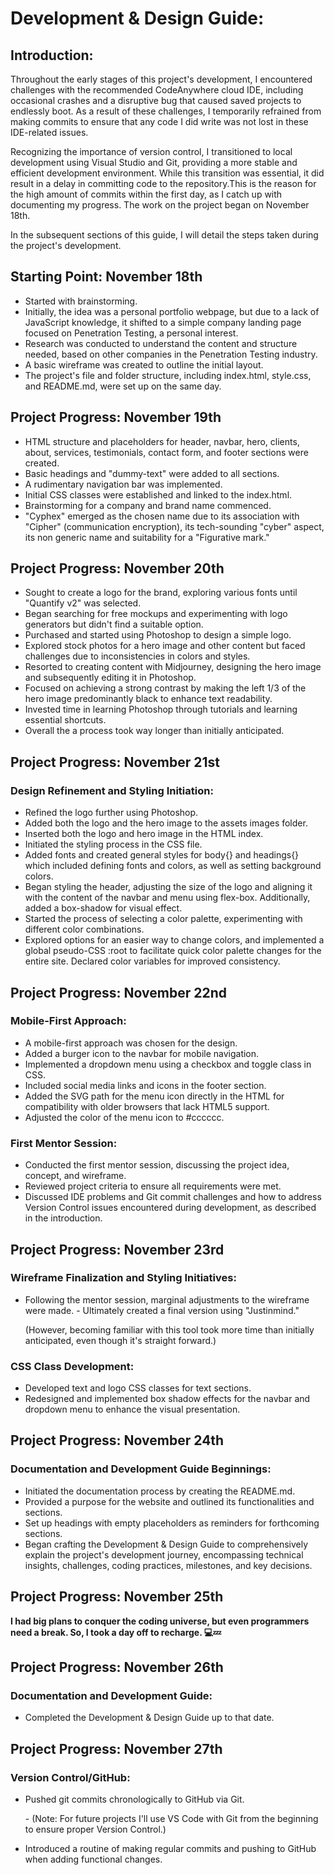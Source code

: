 # Development & Design Guide:

## Introduction:

Throughout the early stages of this project's development, I encountered challenges with the recommended CodeAnywhere cloud IDE, including occasional crashes and a disruptive bug that caused saved projects to endlessly boot. As a result of these challenges, I temporarily refrained from making commits to ensure that any code I did write was not lost in these IDE-related issues.

Recognizing the importance of version control, I transitioned to local development using Visual Studio and Git, providing a more stable and efficient development environment. While this transition was essential, it did result in a delay in committing code to the repository.This is the reason for the  high amount of commits within the first day, as I catch up with documenting my progress. The work on the project began on November 18th.

In the subsequent sections of this guide, I will detail the steps taken during the project's development. 

## Starting Point: November 18th

- Started with brainstorming.
- Initially, the idea was a personal portfolio webpage, but due to a lack of JavaScript knowledge, it shifted to a simple company landing page focused on Penetration Testing, a personal interest.
- Research was conducted to understand the content and structure needed, based on other companies in the Penetration Testing industry.
- A basic wireframe was created to outline the initial layout.
- The project's file and folder structure, including index.html, style.css, and README.md, were set up on the same day.

## Project Progress: November 19th

- HTML structure and placeholders for header, navbar, hero, clients, about, services, testimonials, contact form, and footer sections were created.
- Basic headings and "dummy-text" were added to all sections.
- A rudimentary navigation bar was implemented.
- Initial CSS classes were established and linked to the index.html.
- Brainstorming for a company and brand name commenced.
- "Cyphex" emerged as the chosen name due to its association with "Cipher" (communication encryption), its tech-sounding "cyber" aspect, its non generic name and suitability for a "Figurative mark."

## Project Progress: November 20th

- Sought to create a logo for the brand, exploring various fonts until "Quantify v2" was selected.
- Began searching for free mockups and experimenting with logo generators but didn't find a suitable option.
- Purchased and started using Photoshop to design a simple logo.
- Explored stock photos for a hero image and other content but faced challenges due to inconsistencies in colors and styles.
- Resorted to creating content with Midjourney, designing the hero image and subsequently editing it in Photoshop.
- Focused on achieving a strong contrast by making the left 1/3 of the hero image predominantly black to enhance text readability.
- Invested time in learning Photoshop through tutorials and learning essential shortcuts.
- Overall the a process took way longer than initially anticipated.

## Project Progress: November 21st
### Design Refinement and Styling Initiation:

- Refined the logo further using Photoshop.
- Added both the logo and the hero image to the assets images folder.
- Inserted both the logo and hero image in the HTML index.
- Initiated the styling process in the CSS file.
- Added fonts and created general styles for body{} and headings{} which included defining fonts and colors, as well as setting background colors.
- Began styling the header, adjusting the size of the logo and aligning it with the content of the navbar and menu using flex-box. Additionally, added a box-shadow for visual effect.
- Started the process of selecting a color palette, experimenting with different color combinations.
- Explored options for an easier way to change colors, and implemented a global pseudo-CSS :root to facilitate quick color palette changes for the entire site. Declared color variables for improved consistency.

## Project Progress: November 22nd 
### Mobile-First Approach:

- A mobile-first approach was chosen for the design.
- Added a burger icon to the navbar for mobile navigation.
- Implemented a dropdown menu using a checkbox and toggle class in CSS.
- Included social media links and icons in the footer section.
- Added the SVG path for the menu icon directly in the HTML for compatibility with older browsers that lack HTML5 support.
- Adjusted the color of the menu icon to #cccccc.

### First Mentor Session:

- Conducted the first mentor session, discussing the project idea, concept, and wireframe.
- Reviewed project criteria to ensure all requirements were met.
- Discussed IDE problems and Git commit challenges and how to address Version Control issues encountered during development, as described in the introduction.

## Project Progress: November 23rd 
### Wireframe Finalization and Styling Initiatives:

- Following the mentor session, marginal adjustments to the wireframe were made. - Ultimately created a final version using "Justinmind." <p>(However, becoming familiar with this tool took more time than initially anticipated, even though it's straight forward.)

### CSS Class Development:
- Developed text and logo CSS classes for text sections.
- Redesigned and implemented box shadow effects for the navbar and dropdown menu to enhance the visual presentation.

## Project Progress: November 24th

### Documentation and Development Guide Beginnings:

- Initiated the documentation process by creating the README.md.
- Provided a purpose for the website and outlined its functionalities and sections.
- Set up headings with empty placeholders as reminders for forthcoming sections.
- Began crafting the Development & Design Guide to comprehensively explain the project's development journey, encompassing technical insights, challenges, coding practices, milestones, and key decisions.

## Project Progress: November 25th
**I had big plans to conquer the coding universe, but even programmers need a break. So, I took a day off to recharge. 💻💤**

## Project Progress: November 26th
### Documentation and Development Guide:

- Completed the Development & Design Guide up to that date.


## Project Progress: November 27th
### Version Control/GitHub:
- Pushed git commits chronologically to GitHub via Git.<p>- (Note: For future projects I'll use VS Code with Git from the beginning to ensure proper Version Control.)
- Introduced a routine of making regular commits and pushing to GitHub when adding functional changes.
